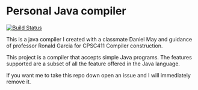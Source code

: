 
# Personal Java compiler
[![Build Status](https://travis-ci.org/CarlosBalladares/Personal-Java-compiler.svg?branch=master)](https://travis-ci.org/CarlosBalladares/Personal-Java-compiler)

This is a java compiler I created with a classmate Daniel May
and guidance of professor Ronald Garcia for CPSC411 Compiler construction.

This project is a compiler that accepts simple Java programs. The features
supported are a subset of all the feature offered in the Java language.



If you want me to take this repo down open an issue and I will immediately remove it.

